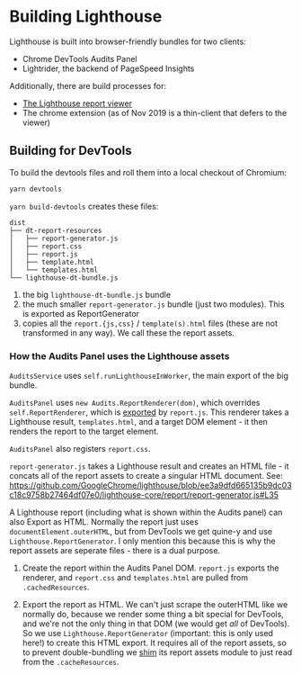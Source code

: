 # Building Lighthouse

Lighthouse is built into browser-friendly bundles for two clients:

* Chrome DevTools Audits Panel
* Lightrider, the backend of PageSpeed Insights

Additionally, there are build processes for: 

* [The Lighthouse report viewer](../viewer/)
* The chrome extension (as of Nov 2019 is a thin-client that defers to the viewer)

## Building for DevTools

To build the devtools files and roll them into a local checkout of Chromium:

```sh
yarn devtools
```


`yarn build-devtools` creates these files:

```
dist
├── dt-report-resources
│   ├── report-generator.js
│   ├── report.css
│   ├── report.js
│   ├── template.html
│   └── templates.html
└── lighthouse-dt-bundle.js
```

1. the big `lighthouse-dt-bundle.js` bundle
1. the much smaller `report-generator.js` bundle (just two modules). This is exported as ReportGenerator
1. copies all the `report.{js,css}` / `template(s).html` files (these are not transformed in any way). We call these the report assets.

### How the Audits Panel uses the Lighthouse assets

`AuditsService` uses `self.runLighthouseInWorker`, the main export of the big bundle.

`AuditsPanel` uses `new Audits.ReportRenderer(dom)`, which overrides `self.ReportRenderer`, which is [exported](https://github.com/GoogleChrome/lighthouse/blob/ee3a9dfd665135b9dc03c18c9758b27464df07e0/lighthouse-core/report/html/renderer/report-renderer.js#L255) by `report.js`. This renderer takes a Lighthouse result, `templates.html`, and a target DOM element - it then renders the report to the target element.

`AuditsPanel` also registers `report.css`.

`report-generator.js` takes a Lighthouse result and creates an HTML file - it concats all of the report assets to create a singular HTML document. See: https://github.com/GoogleChrome/lighthouse/blob/ee3a9dfd665135b9dc03c18c9758b27464df07e0/lighthouse-core/report/report-generator.js#L35

A Lighthouse report (including what is shown within the Audits panel) can also Export as HTML. Normally the report just uses `documentElement.outerHTML`, but from DevTools we get quine-y and use `Lighthouse.ReportGenerator`. I only mention this because this is why the report assets are seperate files - there is a dual purpose.

1. Create the report within the Audits Panel DOM. `report.js` exports the renderer, and `report.css` and `templates.html` are pulled from `.cachedResources`.

2. Export the report as HTML. We can't just scrape the outerHTML like we normally do, because we render some thing a bit
special for DevTools, and we're not the only thing in that DOM (we would get _all_ of DevTools). So we use `Lighthouse.ReportGenerator` (important: this is only used here!) to create this HTML export. It requires all of the report assets, so to prevent double-bundling we [shim](https://github.com/GoogleChrome/lighthouse/blob/https://github.com/GoogleChrome/lighthouse/blob/ee3a9dfd665135b9dc03c18c9758b27464df07e0/lighthouse-core/report/report-generator.js#L35/clients/devtools-report-assets.js) its report assets module to just read from the `.cacheResources`.
